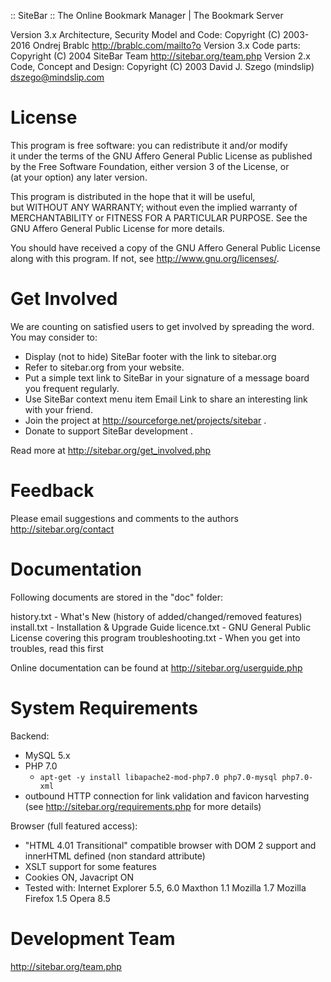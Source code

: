 :: SiteBar :: The Online Bookmark Manager | The Bookmark Server

Version 3.x Architecture, Security Model and Code:
   Copyright (C) 2003-2016 Ondrej Brablc <http://brablc.com/mailto?o>
Version 3.x Code parts:
   Copyright (C) 2004 SiteBar Team <http://sitebar.org/team.php>
Version 2.x Code, Concept and Design:
   Copyright (C) 2003 David J. Szego (mindslip) <dszego@mindslip.com>

License
========

This program is free software: you can redistribute it and/or modify      
it under the terms of the GNU Affero General Public License as published  
by the Free Software Foundation, either version 3 of the License, or      
(at your option) any later version.                                       
                                                                          
This program is distributed in the hope that it will be useful,           
but WITHOUT ANY WARRANTY; without even the implied warranty of            
MERCHANTABILITY or FITNESS FOR A PARTICULAR PURPOSE.  See the             
GNU Affero General Public License for more details.                       
                                                                          
You should have received a copy of the GNU Affero General Public License  
along with this program.  If not, see <http://www.gnu.org/licenses/>.     

Get Involved
============
We are counting on satisfied users to get involved by spreading  the  word.  You
may consider to:
   - Display (not to hide) SiteBar footer with the link to sitebar.org
   - Refer to sitebar.org from your website.
   - Put a simple text link to SiteBar in your signature of a message board  you
     frequent regularly.
   - Use SiteBar  context menu item Email Link to share an interesting link with
     your friend.
   - Join the project at http://sourceforge.net/projects/sitebar .
   - Donate to support SiteBar development .

Read more at http://sitebar.org/get_involved.php

Feedback
========

Please email suggestions and comments to the authors http://sitebar.org/contact

Documentation
=============

Following documents are stored in the "doc" folder:

   history.txt - What's New (history of added/changed/removed features)
   install.txt - Installation & Upgrade Guide
   licence.txt - GNU General Public License covering this program
   troubleshooting.txt - When you get into troubles, read this first

Online documentation can be found at http://sitebar.org/userguide.php

System Requirements
===================

   Backend:
   - MySQL 5.x
   - PHP 7.0
     - `apt-get -y install libapache2-mod-php7.0 php7.0-mysql php7.0-xml`
   - outbound HTTP connection for link validation and favicon harvesting
   (see http://sitebar.org/requirements.php for more details)

   Browser (full featured access):
   - "HTML 4.01 Transitional" compatible browser with DOM 2 support
     and innerHTML defined (non standard attribute)
   - XSLT support for some features
   - Cookies ON, Javacript ON
   - Tested with:
       Internet Explorer 5.5, 6.0
       Maxthon 1.1
       Mozilla 1.7
       Mozilla Firefox 1.5
       Opera 8.5

Development Team
================

http://sitebar.org/team.php
